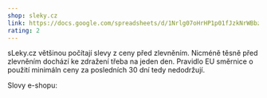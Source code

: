 ```yaml
---
shop: sleky.cz
link: https://docs.google.com/spreadsheets/d/1Nrlg07oHrHP1p01fJzkNrWBbzL9I7bilm6pzvp4uYig/edit?usp=sharing
rating: 2
---
```


sLeky.cz většinou počítají slevy z ceny před zlevněním. Nicméně těsně před zlevněním dochází ke zdražení třeba na jeden den. Pravidlo EU směrnice o použití minimáln ceny za posledních 30 dní tedy nedodržují.

Slovy e-shopu:

>
